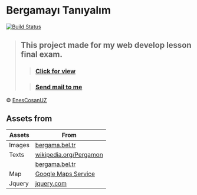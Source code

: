 # Bergamayı Tanıyalım

[![Build Status](https://travis-ci.org/joemccann/dillinger.svg?branch=master)](https://github.com/enescosanuz/BergamayiTaniyalim)

> ## This project made for my web develop lesson final exam.
>> ### [Click for view](enesuz.me/BergamayiTaniyalim)
>
>> ### [Send mail to me](mailto:admin@enesuz.me)

&copy; [EnesCosanUZ](https://enesuz.me/)

## Assets from

| Assets | From |
|--------|------|
| Images | [bergama.bel.tr](https://bergama.bel.tr) | 
| Texts | [wikipedia.org/Pergamon](https://tr.wikipedia.org/wiki/Pergamon) | 
|  | [bergama.bel.tr](https://bergama.bel.tr) | 
| Map | [Google Maps Service](https://maps.google.com/) |
| Jquery | [jquery.com](https://jquery.com) |
